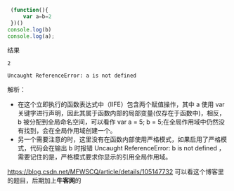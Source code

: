 ```javascript
 (function(){
     var a=b=2
 })()
console.log(b)
console.log(a);
```

结果

```
2
 
Uncaught ReferenceError: a is not defined
```

解析：

- 在这个立即执行的函数表达式中（IIFE）包含两个赋值操作，其中 a 使用 var 关键字进行声明，因此其属于函数内部的局部变量(仅存在于函数中)，相反，b 被分配到全局命名空间，可以看作 var a = 5; b = 5;在全局作用域中仍然没有找到，会在全局作用域创建一个。
- 另一个需要注意的时，这里没有在函数内部使用严格模式，如果启用了严格模式，代码会在输出 b 时报错 Uncaught ReferenceError: b is not defined ，需要记住的是，严格模式要求你显示的引用全局作用域。



https://blog.csdn.net/MFWSCQ/article/details/105147732   可以看这个博客里的题目，后期加上**牛客网**的